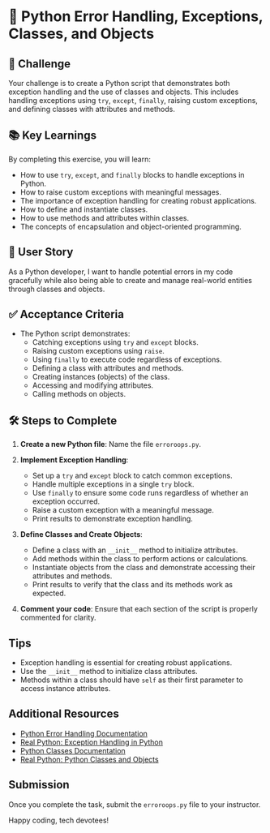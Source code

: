 # 🐍 Python Error Handling, Exceptions, Classes, and Objects

## 🎯 Challenge

Your challenge is to create a Python script that demonstrates both exception handling and the use of classes and objects. This includes handling exceptions using `try`, `except`, `finally`, raising custom exceptions, and defining classes with attributes and methods.

## 📚 Key Learnings

By completing this exercise, you will learn:

- How to use `try`, `except`, and `finally` blocks to handle exceptions in Python.
- How to raise custom exceptions with meaningful messages.
- The importance of exception handling for creating robust applications.
- How to define and instantiate classes.
- How to use methods and attributes within classes.
- The concepts of encapsulation and object-oriented programming.

## 👤 User Story

As a Python developer, I want to handle potential errors in my code gracefully while also being able to create and manage real-world entities through classes and objects.

## ✅ Acceptance Criteria

- The Python script demonstrates:
  - Catching exceptions using `try` and `except` blocks.
  - Raising custom exceptions using `raise`.
  - Using `finally` to execute code regardless of exceptions.
  - Defining a class with attributes and methods.
  - Creating instances (objects) of the class.
  - Accessing and modifying attributes.
  - Calling methods on objects.

## 🛠️ Steps to Complete

1. **Create a new Python file**: Name the file `erroroops.py`.

2. **Implement Exception Handling**:
   - Set up a `try` and `except` block to catch common exceptions.
   - Handle multiple exceptions in a single `try` block.
   - Use `finally` to ensure some code runs regardless of whether an exception occurred.
   - Raise a custom exception with a meaningful message.
   - Print results to demonstrate exception handling.

3. **Define Classes and Create Objects**:
   - Define a class with an `__init__` method to initialize attributes.
   - Add methods within the class to perform actions or calculations.
   - Instantiate objects from the class and demonstrate accessing their attributes and methods.
   - Print results to verify that the class and its methods work as expected.

4. **Comment your code**: Ensure that each section of the script is properly commented for clarity.

## Tips

- Exception handling is essential for creating robust applications.
- Use the `__init__` method to initialize class attributes.
- Methods within a class should have `self` as their first parameter to access instance attributes.

## Additional Resources

- [Python Error Handling Documentation](https://docs.python.org/3/tutorial/errors.html)
- [Real Python: Exception Handling in Python](https://realpython.com/python-exceptions/)
- [Python Classes Documentation](https://docs.python.org/3/tutorial/classes.html)
- [Real Python: Python Classes and Objects](https://realpython.com/python-classes/)

## Submission

Once you complete the task, submit the `erroroops.py` file to your instructor.

Happy coding, tech devotees!